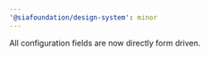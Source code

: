 ```yaml
---
'@siafoundation/design-system': minor
---
```


All configuration fields are now directly form driven.
